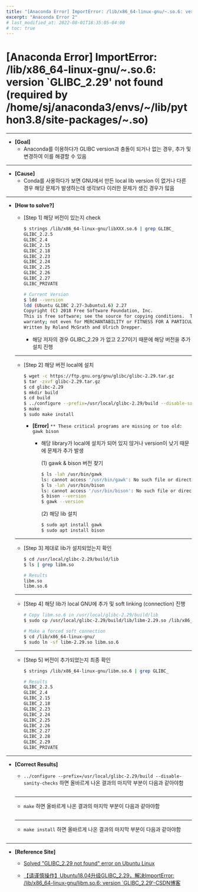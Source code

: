 ```yaml
---
title: "[Anaconda Error] ImportError: /lib/x86_64-linux-gnu/~.so.6: version `GLIBC_2.29' not found (required by /home/sj/anaconda3/envs/~/lib/python3.8/site-packages/~.so)"
excerpt: "Anaconda Error 2"
# last_modified_at: 2022-08-01T18:35:05-04:00
# toc: true
---
```

# [Anaconda Error] ImportError: /lib/x86_64-linux-gnu/~.so.6: version `GLIBC_2.29' not found (required by /home/sj/anaconda3/envs/~/lib/python3.8/site-packages/~.so)

---

- **[Goal]**
    - Anaconda를 이용하다가 GLIBC version과 충돌이 되거나 없는 경우, 추가 및 변경하여 이를 해결할 수 있음

---

- **[Cause]**
    - Conda를 사용하다가 보면 GNU에서 만든 local lib version 이 없거나 다른 경우 해당 문제가 발생하는데 생각보다 이러한 문제가 생긴 경우가 많음

---

- **[How to solve?]**
    - [Step 1] 해당 버전이 있는지 check
        
        ```bash
        $ strings /lib/x86_64-linux-gnu/libXXX.so.6 | grep GLIBC_
        GLIBC_2.2.5
        GLIBC_2.4
        GLIBC_2.15
        GLIBC_2.18
        GLIBC_2.23
        GLIBC_2.24
        GLIBC_2.25
        GLIBC_2.26
        GLIBC_2.27
        GLIBC_PRIVATE
        
        # Current Version
        $ ldd --version
        ldd (Ubuntu GLIBC 2.27-3ubuntu1.6) 2.27
        Copyright (C) 2018 Free Software Foundation, Inc.
        This is free software; see the source for copying conditions.  There is NO
        warranty; not even for MERCHANTABILITY or FITNESS FOR A PARTICULAR PURPOSE.
        Written by Roland McGrath and Ulrich Drepper.
        ```
        
        - 해당 저자의 경우 GLIBC_2.29 가 없고 2.27이기 때문에 해당 버전을 추가 설치 진행
    
    ---
    
    - [Step 2] 해당 버전 local에 설치
        
        ```bash
        $ wget -c https://ftp.gnu.org/gnu/glibc/glibc-2.29.tar.gz
        $ tar -zxvf glibc-2.29.tar.gz
        $ cd glibc-2.29
        $ mkdir build
        $ cd build
        $ ../configure --prefix=/usr/local/glibc-2.29/build --disable-sanity-checks
        $ make
        $ sudo make install
        ```
        
        - **[Error]** `** These critical programs are missing or too old: gawk bison`
            - 해당 library가 local에 설치가 되어 있지 않거나 version이 낮기 때문에 문제가 추가 발생
                
                (1) gawk & bison 버전 찾기
                
                ```bash
                $ ls -lah /usr/bin/gawk
                ls: cannot access '/usr/bin/gawk': No such file or directory
                $ ls -lah /usr/bin/bison 
                ls: cannot access '/usr/bin/bison': No such file or directory
                $ bison --version
                $ gawk --version
                ```
                
                (2) 해당 lib 설치
                
                ```bash
                $ sudo apt install gawk
                $ sudo apt install bison
                ```
                
    
    ---
    
    - [Step 3] 제대로 lib가 설치되었는지 확인
        
        ```bash
        $ cd /usr/local/glibc-2.29/build/lib
        $ ls | grep libm.so
        
        # Results
        libm.so
        libm.so.6
        ```
        
    
    ---
    
    - [Step 4] 해당 lib가 local GNU에 추가 및 soft linking (connection) 진행
        
        ```bash
        # Copy libm.so.6 in /usr/local/glibc-2.29/build/lib
        $ sudo cp /usr/local/glibc-2.29/build/lib/libm-2.29.so /lib/x86_64-linux-gnu/
        
        # Make a forced soft connection
        $ cd /lib/x86_64-linux-gnu/
        $ sudo ln -sf libm-2.29.so libm.so.6
        ```
        
    
    ---
    
    - [Step 5] 버전이 추가되었는지 최종 확인
        
        ```bash
        $ strings /lib/x86_64-linux-gnu/libm.so.6 | grep GLIBC_
        
        # Results
        GLIBC_2.2.5
        GLIBC_2.4
        GLIBC_2.15
        GLIBC_2.18
        GLIBC_2.23
        GLIBC_2.24
        GLIBC_2.25
        GLIBC_2.26
        GLIBC_2.27
        GLIBC_2.28
        GLIBC_2.29
        GLIBC_PRIVATE
        ```
        

---

- **[Correct Results]**
    - `../configure --prefix=/usr/local/glibc-2.29/build --disable-sanity-checks` 하면 올바르게 나온 결과의 마지막 부분이 다음과 같아야함
        <figure class="align-center">
            <img src="{{ site.url }}{{ site.baseurl }}/assets/images/blog/anaconda_error1/Untitled.png" alt="">
        </figure>         
    
    ---
    
    - `make` 하면 올바르게 나온 결과의 마지막 부분이 다음과 같아야함
        <figure class="align-center">
            <img src="{{ site.url }}{{ site.baseurl }}/assets/images/blog/anaconda_error1/Untitled 1.png" alt="">
        </figure> 
    
    ---
    
    - `make install` 하면 올바르게 나온 결과의 마지막 부분이 다음과 같아야함
        <figure class="align-center">
            <img src="{{ site.url }}{{ site.baseurl }}/assets/images/blog/anaconda_error1/Untitled 2.png" alt="">
        </figure> 

---

- **[Reference Site]**
    
    - [Solved "GLIBC_2.29 not found" error on Ubuntu Linux](https://www.cyberithub.com/solved-glibc-2-29-not-found-error-on-ubuntu-linux/)
    
    - [【请谨慎操作】Ubuntu18.04升级GLIBC_2.29，解决ImportError: /lib/x86_64-linux-gnu/libm.so.6: version `GLIBC_2.29‘-CSDN博客](https://blog.csdn.net/m0_37201243/article/details/123641552)
